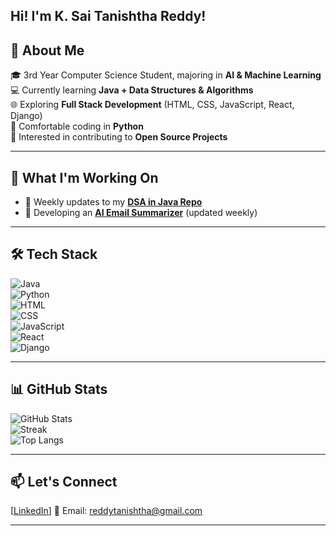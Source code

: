 ## Hi! I'm K. Sai Tanishtha Reddy!

## 🌱 About Me  
🎓 3rd Year Computer Science Student, majoring in **AI & Machine Learning**  
💻 Currently learning **Java + Data Structures & Algorithms**  
🌐 Exploring **Full Stack Development** (HTML, CSS, JavaScript, React, Django)  
🐍 Comfortable coding in **Python**  
🤝 Interested in contributing to **Open Source Projects**  

---

## 🚀 What I'm Working On  
- 📂 Weekly updates to my **[DSA in Java Repo]([https://github.com/YourUsername/DSA-in-Java](https://github.com/Tanishtha-Reddy/Java-DSA-))**  
- 🤖 Developing an **[AI Email Summarizer](https://github.com/Tanishtha-Reddy/AI-Email-Summarizer)** (updated weekly)  

---

## 🛠️ Tech Stack  
![Java](https://img.shields.io/badge/Java-ED8B00?style=for-the-badge&logo=openjdk&logoColor=white)  
![Python](https://img.shields.io/badge/Python-3776AB?style=for-the-badge&logo=python&logoColor=white)  
![HTML](https://img.shields.io/badge/HTML5-E34F26?style=for-the-badge&logo=html5&logoColor=white)  
![CSS](https://img.shields.io/badge/CSS3-1572B6?style=for-the-badge&logo=css3&logoColor=white)  
![JavaScript](https://img.shields.io/badge/JavaScript-323330?style=for-the-badge&logo=javascript&logoColor=F7DF1E)  
![React](https://img.shields.io/badge/React-20232A?style=for-the-badge&logo=react&logoColor=61DAFB)  
![Django](https://img.shields.io/badge/Django-092E20?style=for-the-badge&logo=django&logoColor=white)  

---

## 📊 GitHub Stats  
![GitHub Stats](https://github-readme-stats.vercel.app/api?username=Tanishtha-Reddy)  
![Streak](https://streak-stats.demolab.com?user=Tanishtha-Reddy&theme=radical&hide_border=true)  
![Top Langs](https://github-readme-stats.vercel.app/api/top-langs/?username=Tanishtha-Reddy&layout=compact&theme=radical)  

---

## 📫 Let's Connect  
[[LinkedIn](https://www.linkedin.com/in/tanishtha-reddy/)]
📧 Email: reddytanishtha@gmail.com  

---

